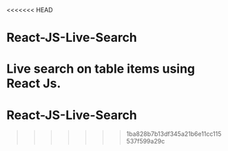 <<<<<<< HEAD
# React-JS-Live-Search
Live search on table items using React Js.
=======
# React-JS-Live-Search
>>>>>>> 1ba828b7b13df345a21b6e11cc115537f599a29c
